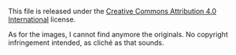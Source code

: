 This file is released under the [Creative Commons Attribution 4.0 International](https://creativecommons.org/licenses/by/4.0/) license.

As for the images, I cannot find anymore the originals. No copyright infringement intended, as cliché as that sounds.
